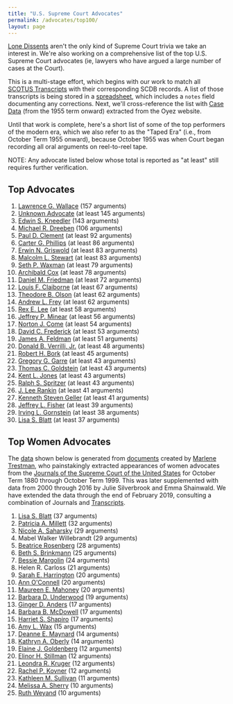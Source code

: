 ```yaml
---
title: "U.S. Supreme Court Advocates"
permalink: /advocates/top100/
layout: page
---
```


[Lone Dissents](/cases/loners) aren't the only kind of Supreme Court trivia we take an interest in.
We're also working on a comprehensive list of the top U.S. Supreme Court advocates (ie, lawyers who
have argued a large number of cases at the Court).

This is a multi-stage effort, which begins with our work to match all
[SCOTUS Transcripts](/transcripts/scotus) with their corresponding SCDB records. 
A list of those transcripts is being stored in a
[spreadsheet](https://github.com/jeffpar/lonedissent/blob/master/sources/ld/transcripts.csv),
which includes a `notes` field documenting any corrections.  Next, we'll cross-reference
the list with [Case Data](https://github.com/jeffpar/lonedissent/tree/master/sources/oyez/cases)
(from the 1955 term onward) extracted from the Oyez website.

Until that work is complete, here's a short list of some of the top performers of the modern era,
which we also refer to as the "Taped Era" (i.e., from October Term 1955 onward), because October
1955 was when Court began recording all oral arguments on reel-to-reel tape.

NOTE: Any advocate listed below whose total is reported as "at least" still requires further verification.

## Top Advocates

1. [Lawrence G. Wallace](/advocates/top100/lawrence_wallace) (157 arguments)
2. [Unknown Advocate](/advocates/top100/unknown_advocate) (at least 145 arguments)
3. [Edwin S. Kneedler](/advocates/top100/edwin_kneedler) (143 arguments)
4. [Michael R. Dreeben](/advocates/top100/michael_dreeben) (106 arguments)
5. [Paul D. Clement](/advocates/top100/paul_clement) (at least 92 arguments)
6. [Carter G. Phillips](/advocates/top100/carter_phillips) (at least 86 arguments)
7. [Erwin N. Griswold](/advocates/top100/erwin_griswold) (at least 83 arguments)
8. [Malcolm L. Stewart](/advocates/top100/malcolm_stewart) (at least 83 arguments)
9. [Seth P. Waxman](/advocates/top100/seth_waxman) (at least 79 arguments)
10. [Archibald Cox](/advocates/top100/archibald_cox) (at least 78 arguments)
11. [Daniel M. Friedman](/advocates/top100/daniel_friedman) (at least 72 arguments)
12. [Louis F. Claiborne](/advocates/top100/louis_claiborne) (at least 67 arguments)
13. [Theodore B. Olson](/advocates/top100/theodore_olson) (at least 62 arguments)
14. [Andrew L. Frey](/advocates/top100/andrew_frey) (at least 62 arguments)
15. [Rex E. Lee](/advocates/top100/rex_lee) (at least 58 arguments)
16. [Jeffrey P. Minear](/advocates/top100/jeffrey_minear) (at least 56 arguments)
17. [Norton J. Come](/advocates/top100/norton_come) (at least 54 arguments)
18. [David C. Frederick](/advocates/top100/david_frederick) (at least 53 arguments)
19. [James A. Feldman](/advocates/top100/james_feldman) (at least 51 arguments)
20. [Donald B. Verrilli, Jr.](/advocates/top100/donald_verrilli) (at least 48 arguments)
21. [Robert H. Bork](/advocates/top100/robert_bork) (at least 45 arguments)
22. [Gregory G. Garre](/advocates/top100/gregory_garre) (at least 43 arguments)
23. [Thomas C. Goldstein](/advocates/top100/thomas_goldstein) (at least 43 arguments)
24. [Kent L. Jones](/advocates/top100/kent_jones) (at least 43 arguments)
25. [Ralph S. Spritzer](/advocates/top100/ralph_spritzer) (at least 43 arguments)
26. [J. Lee Rankin](/advocates/top100/lee_rankin) (at least 41 arguments)
27. [Kenneth Steven Geller](/advocates/top100/kenneth_geller) (at least 41 arguments)
28. [Jeffrey L. Fisher](/advocates/top100/jeffrey_fisher) (at least 39 arguments)
29. [Irving L. Gornstein](/advocates/top100/irving_gornstein) (at least 38 arguments)
30. [Lisa S. Blatt](/advocates/top100/lisa_blatt) (at least 37 arguments)

## Top Women Advocates

The [data](https://github.com/jeffpar/lonedissent/blob/master/sources/ld/women-advocates.csv) shown below is generated from
[documents](https://supremecourthistory.org/history_oral_advocates.html) created by [Marlene Trestman](https://www.marlenetrestman.com),
who painstakingly extracted appearances of women advocates from the [Journals of the Supreme Court of the United States](https://www.supremecourt.gov/orders/journal.aspx)
for October Term 1880 through October Term 1999.  This was later supplemented with data from 2000 through 2016 by Julie Silverbrook and Emma Shainwald.
We have extended the data through the end of February 2019, consulting a combination of Journals and [Transcripts](https://www.supremecourt.gov/oral_arguments/argument_transcript/2018).

1. [Lisa S. Blatt](/advocates/top100/lisa_blatt) (37 arguments)
2. [Patricia A. Millett](/advocates/top100/patricia_millett) (32 arguments)
3. [Nicole A. Saharsky](/advocates/top100/nicole_saharsky) (29 arguments)
4. Mabel Walker Willebrandt (29 arguments)
5. [Beatrice Rosenberg](/advocates/top100/beatrice_rosenberg) (28 arguments)
6. [Beth S. Brinkmann](/advocates/top100/beth_brinkmann) (25 arguments)
7. [Bessie Margolin](/advocates/top100/bessie_margolin) (24 arguments)
8. Helen R. Carloss (21 arguments)
9. [Sarah E. Harrington](/advocates/top100/sarah_harrington) (20 arguments)
10. [Ann O'Connell](/advocates/top100/ann_oconnell) (20 arguments)
11. [Maureen E. Mahoney](/advocates/top100/maureen_mahoney) (20 arguments)
12. [Barbara D. Underwood](/advocates/top100/barbara_underwood) (19 arguments)
13. [Ginger D. Anders](/advocates/top100/ginger_anders) (17 arguments)
14. [Barbara B. McDowell](/advocates/top100/barbara_mcdowell) (17 arguments)
15. [Harriet S. Shapiro](/advocates/top100/harriet_shapiro) (17 arguments)
16. [Amy L. Wax](/advocates/top100/amy_wax) (15 arguments)
17. [Deanne E. Maynard](/advocates/top100/deanne_maynard) (14 arguments)
18. [Kathryn A. Oberly](/advocates/top100/kathryn_oberly) (14 arguments)
19. [Elaine J. Goldenberg](/advocates/top100/elaine_goldenberg) (12 arguments)
20. [Elinor H. Stillman](/advocates/top100/elinor_stillman) (12 arguments)
21. [Leondra R. Kruger](/advocates/top100/leondra_kruger) (12 arguments)
22. [Rachel P. Kovner](/advocates/top100/rachel_kovner) (12 arguments)
23. [Kathleen M. Sullivan](/advocates/top100/kathleen_sullivan) (11 arguments)
24. [Melissa A. Sherry](/advocates/top100/melissa_sherry) (10 arguments)
25. [Ruth Weyand](/advocates/top100/ruth_weyand) (10 arguments)
